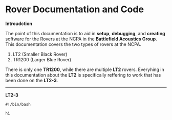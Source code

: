 # Rover Documentation and Code

**Introudction**

The point of this documentation is to aid in **setup**, **debugging**, and **creating** software for the Rovers at the NCPA in the **Battlefield Acoustics Group**. This documentation covers the two types of rovers at the NCPA. 
1. LT2 (Smaller Black Rover)
2. TR1200 (Larger Blue Rover)

There is only one **TR1200**, while there are multiple **LT2** rovers. Everyhing in this documentation about the **LT2** is specifically reffering to work that has been done on the **LT2-3**.

---

**LT2-3**


```
#!/bin/bash
```
`hi`
